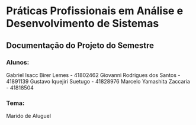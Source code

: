 # Práticas Profissionais em Análise e Desenvolvimento de Sistemas

## Documentação do Projeto do Semestre

### Alunos:

Gabriel Isacc Birer Lemes - 41802462
Giovanni Rodrigues dos Santos - 41891139
Gustavo Iquejiri Suetugo - 41828976
Marcelo Yamashita Zaccaria - 41818504

### Tema:

Marido de Aluguel
